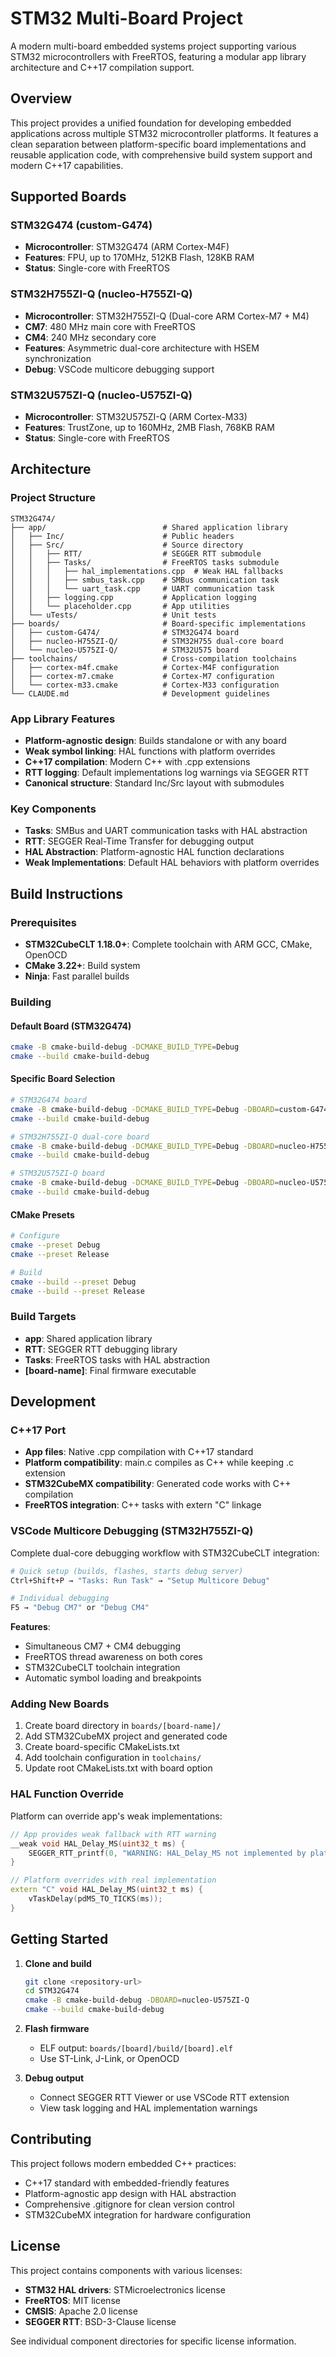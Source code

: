 # STM32 Multi-Board Project

A modern multi-board embedded systems project supporting various STM32 microcontrollers with FreeRTOS, featuring a modular app library architecture and C++17 compilation support.

## Overview

This project provides a unified foundation for developing embedded applications across multiple STM32 microcontroller platforms. It features a clean separation between platform-specific board implementations and reusable application code, with comprehensive build system support and modern C++17 capabilities.

## Supported Boards

### STM32G474 (custom-G474)
- **Microcontroller**: STM32G474 (ARM Cortex-M4F)
- **Features**: FPU, up to 170MHz, 512KB Flash, 128KB RAM
- **Status**: Single-core with FreeRTOS

### STM32H755ZI-Q (nucleo-H755ZI-Q)  
- **Microcontroller**: STM32H755ZI-Q (Dual-core ARM Cortex-M7 + M4)
- **CM7**: 480 MHz main core with FreeRTOS
- **CM4**: 240 MHz secondary core
- **Features**: Asymmetric dual-core architecture with HSEM synchronization
- **Debug**: VSCode multicore debugging support

### STM32U575ZI-Q (nucleo-U575ZI-Q)
- **Microcontroller**: STM32U575ZI-Q (ARM Cortex-M33)
- **Features**: TrustZone, up to 160MHz, 2MB Flash, 768KB RAM  
- **Status**: Single-core with FreeRTOS

## Architecture

### Project Structure
```
STM32G474/
├── app/                          # Shared application library
│   ├── Inc/                      # Public headers
│   ├── Src/                      # Source directory
│   │   ├── RTT/                  # SEGGER RTT submodule
│   │   ├── Tasks/                # FreeRTOS tasks submodule
│   │   │   ├── hal_implementations.cpp  # Weak HAL fallbacks
│   │   │   ├── smbus_task.cpp    # SMBus communication task
│   │   │   └── uart_task.cpp     # UART communication task
│   │   ├── logging.cpp           # Application logging
│   │   └── placeholder.cpp       # App utilities
│   └── uTests/                   # Unit tests
├── boards/                       # Board-specific implementations
│   ├── custom-G474/              # STM32G474 board
│   ├── nucleo-H755ZI-Q/          # STM32H755 dual-core board
│   └── nucleo-U575ZI-Q/          # STM32U575 board
├── toolchains/                   # Cross-compilation toolchains
│   ├── cortex-m4f.cmake          # Cortex-M4F configuration
│   ├── cortex-m7.cmake           # Cortex-M7 configuration
│   └── cortex-m33.cmake          # Cortex-M33 configuration
└── CLAUDE.md                     # Development guidelines
```

### App Library Features
- **Platform-agnostic design**: Builds standalone or with any board
- **Weak symbol linking**: HAL functions with platform overrides
- **C++17 compilation**: Modern C++ with .cpp extensions
- **RTT logging**: Default implementations log warnings via SEGGER RTT
- **Canonical structure**: Standard Inc/Src layout with submodules

### Key Components
- **Tasks**: SMBus and UART communication tasks with HAL abstraction
- **RTT**: SEGGER Real-Time Transfer for debugging output
- **HAL Abstraction**: Platform-agnostic HAL function declarations
- **Weak Implementations**: Default HAL behaviors with platform overrides

## Build Instructions

### Prerequisites
- **STM32CubeCLT 1.18.0+**: Complete toolchain with ARM GCC, CMake, OpenOCD
- **CMake 3.22+**: Build system
- **Ninja**: Fast parallel builds

### Building

#### Default Board (STM32G474)
```bash
cmake -B cmake-build-debug -DCMAKE_BUILD_TYPE=Debug
cmake --build cmake-build-debug
```

#### Specific Board Selection
```bash
# STM32G474 board
cmake -B cmake-build-debug -DCMAKE_BUILD_TYPE=Debug -DBOARD=custom-G474
cmake --build cmake-build-debug

# STM32H755ZI-Q dual-core board  
cmake -B cmake-build-debug -DCMAKE_BUILD_TYPE=Debug -DBOARD=nucleo-H755ZI-Q
cmake --build cmake-build-debug

# STM32U575ZI-Q board
cmake -B cmake-build-debug -DCMAKE_BUILD_TYPE=Debug -DBOARD=nucleo-U575ZI-Q
cmake --build cmake-build-debug
```

#### CMake Presets
```bash
# Configure
cmake --preset Debug
cmake --preset Release

# Build
cmake --build --preset Debug
cmake --build --preset Release
```

### Build Targets
- **app**: Shared application library
- **RTT**: SEGGER RTT debugging library  
- **Tasks**: FreeRTOS tasks with HAL abstraction
- **[board-name]**: Final firmware executable

## Development

### C++17 Port
- **App files**: Native .cpp compilation with C++17 standard
- **Platform compatibility**: main.c compiles as C++ while keeping .c extension
- **STM32CubeMX compatibility**: Generated code works with C++ compilation
- **FreeRTOS integration**: C++ tasks with extern "C" linkage

### VSCode Multicore Debugging (STM32H755ZI-Q)
Complete dual-core debugging workflow with STM32CubeCLT integration:

```bash
# Quick setup (builds, flashes, starts debug server)
Ctrl+Shift+P → "Tasks: Run Task" → "Setup Multicore Debug"

# Individual debugging
F5 → "Debug CM7" or "Debug CM4"
```

**Features**:
- Simultaneous CM7 + CM4 debugging
- FreeRTOS thread awareness on both cores
- STM32CubeCLT toolchain integration
- Automatic symbol loading and breakpoints

### Adding New Boards
1. Create board directory in `boards/[board-name]/`
2. Add STM32CubeMX project and generated code
3. Create board-specific CMakeLists.txt
4. Add toolchain configuration in `toolchains/`
5. Update root CMakeLists.txt with board option

### HAL Function Override
Platform can override app's weak implementations:
```cpp
// App provides weak fallback with RTT warning
__weak void HAL_Delay_MS(uint32_t ms) {
    SEGGER_RTT_printf(0, "WARNING: HAL_Delay_MS not implemented by platform\n");
}

// Platform overrides with real implementation  
extern "C" void HAL_Delay_MS(uint32_t ms) {
    vTaskDelay(pdMS_TO_TICKS(ms));
}
```

## Getting Started

1. **Clone and build**
   ```bash
   git clone <repository-url>
   cd STM32G474
   cmake -B cmake-build-debug -DBOARD=nucleo-U575ZI-Q
   cmake --build cmake-build-debug
   ```

2. **Flash firmware**
   - ELF output: `boards/[board]/build/[board].elf`
   - Use ST-Link, J-Link, or OpenOCD

3. **Debug output**
   - Connect SEGGER RTT Viewer or use VSCode RTT extension
   - View task logging and HAL implementation warnings

## Contributing

This project follows modern embedded C++ practices:
- C++17 standard with embedded-friendly features
- Platform-agnostic app design with HAL abstraction  
- Comprehensive .gitignore for clean version control
- STM32CubeMX integration for hardware configuration

## License

This project contains components with various licenses:
- **STM32 HAL drivers**: STMicroelectronics license
- **FreeRTOS**: MIT license  
- **CMSIS**: Apache 2.0 license
- **SEGGER RTT**: BSD-3-Clause license

See individual component directories for specific license information.